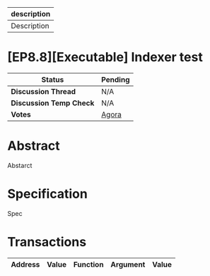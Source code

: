 | description |
| ----------- |
| Description |

# [EP8.8][Executable] Indexer test

  
  | **Status**            | Pending                                                                                                                                      |
  | --------------------- | ------------------------------------------------------------------------------------------------------------------------------------------- |
  | **Discussion Thread** |  N/A                                                                                              |
  | **Discussion Temp Check** |  N/A                                                                                              |
  | **Votes**             | [Agora](https://agora.ensdao.org/proposals/837578386285947470256483769126679069200361604418498415108088645645509378261)                                                                                                                                     |
  

# Abstract 
 Abstarct

# Specification 
 Spec

# Transactions 
 | Address | Value | Function | Argument | Value |
| ------- | ----- | -------- | -------- | ----- |